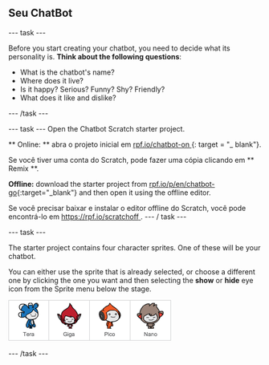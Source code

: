## Seu ChatBot

\--- task \---

Before you start creating your chatbot, you need to decide what its personality is. **Think about the following questions**:

+ What is the chatbot's name?
+ Where does it live?
+ Is it happy? Serious? Funny? Shy? Friendly?
+ What does it like and dislike?

\--- /task \---

\--- task \--- Open the Chatbot Scratch starter project.

** Online: ** abra o projeto inicial em [ rpf.io/chatbot-on ](http://rpf.io/chatbot-on) {: target = "_ blank"}.

Se você tiver uma conta do Scratch, pode fazer uma cópia clicando em ** Remix **.

**Offline:** download the starter project from [rpf.io/p/en/chatbot-go](http://rpf.io/p/en/chatbot-go){:target="_blank"} and then open it using the offline editor.

Se você precisar baixar e instalar o editor offline do Scratch, você pode encontrá-lo em [ https://rpf.io/scratchoff ](rpf.io/scratchoff). \--- / task \---

\--- task \---

The starter project contains four character sprites. One of these will be your chatbot.

You can either use the sprite that is already selected, or choose a different one by clicking the one you want and then selecting the **show** or **hide** eye icon from the Sprite menu below the stage.

![Choose a character](images/chatbot-characters.png)

\--- /task \---